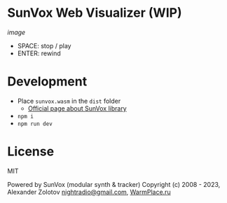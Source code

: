 # SunVox Web Visualizer (WIP)

*image*

- SPACE: stop / play
- ENTER: rewind

# Development

- Place `sunvox.wasm` in the `dist` folder
  - [Official page about SunVox library](https://warmplace.ru/soft/sunvox/sunvox_lib.php)
- `npm i`
- `npm run dev`

# License

MIT

Powered by SunVox (modular synth & tracker)
Copyright (c) 2008 - 2023, Alexander Zolotov <nightradio@gmail.com>, [WarmPlace.ru](https://warmplace.ru)

